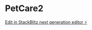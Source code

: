# PetCare2

[Edit in StackBlitz next generation editor ⚡️](https://stackblitz.com/~/github.com/Borisoviche/PetCare2)